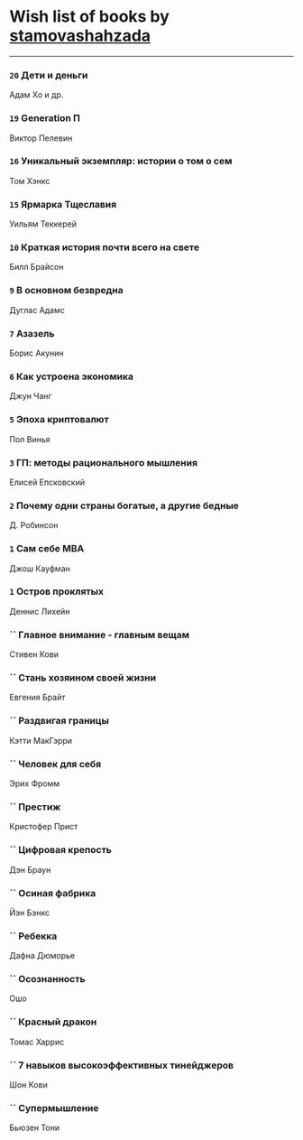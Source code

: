 # Wish list of books by [stamovashahzada](http://vk.com/id310646815)
---

### `20` Дети и деньги
Адам Хо и др.

### `19` Generation П
Виктор Пелевин

### `16` Уникальный экземпляр: истории о том о сем
Том Хэнкс

### `15` Ярмарка Тщеславия
Уильям Теккерей

### `10` Краткая история почти всего на свете
Билл Брайсон

### `9` В основном безвредна
Дуглас Адамс

### `7` Азазель
Борис Акунин

### `6` Как устроена экономика
Джун Чанг

### `5` Эпоха криптовалют
Пол Винья

### `3` ГП: методы рационального мышления
Елисей Епсковский

### `2` Почему одни страны богатые, а другие бедные
Д. Робинсон

### `1` Сам себе MBA
Джош Кауфман

### `1` Остров проклятых
Деннис Лихейн

### `` Главное внимание - главным вещам
Стивен Кови

### `` Стань хозяином своей жизни
Евгения Брайт

### `` Раздвигая границы
Кэтти МакГэрри

### `` Человек для себя
Эрих Фромм

### `` Престиж
Кристофер Прист

### `` Цифровая крепость
Дэн Браун

### `` Осиная фабрика
Йэн Бэнкс

### `` Ребекка
Дафна Дюморье

### `` Осознанность
Ошо

### `` Красный дракон
Томас Харрис

### `` 7 навыков высокоэффективных тинейджеров
Шон Кови

### `` Супермышление
Бьюзен Тони

